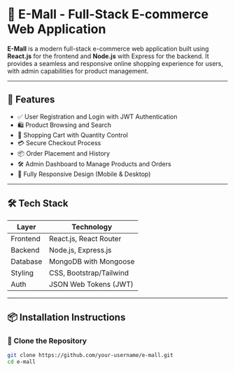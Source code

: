 # 🛒 E-Mall - Full-Stack E-commerce Web Application

**E-Mall** is a modern full-stack e-commerce web application built using **React.js** for the frontend and **Node.js** with Express for the backend. It provides a seamless and responsive online shopping experience for users, with admin capabilities for product management.

---

## 🚀 Features

- ✅ User Registration and Login with JWT Authentication
- 🛍️ Product Browsing and Search
- 🛒 Shopping Cart with Quantity Control
- 💳 Secure Checkout Process
- 📦 Order Placement and History
- 🛠️ Admin Dashboard to Manage Products and Orders
- 📱 Fully Responsive Design (Mobile & Desktop)

---

## 🛠 Tech Stack

| Layer     | Technology               |
|-----------|---------------------------|
| Frontend  | React.js, React Router    |
| Backend   | Node.js, Express.js       |
| Database  | MongoDB with Mongoose     |
| Styling   | CSS, Bootstrap/Tailwind   |
| Auth      | JSON Web Tokens (JWT)     |

---

## 📦 Installation Instructions

### 📁 Clone the Repository

```bash
git clone https://github.com/your-username/e-mall.git
cd e-mall
